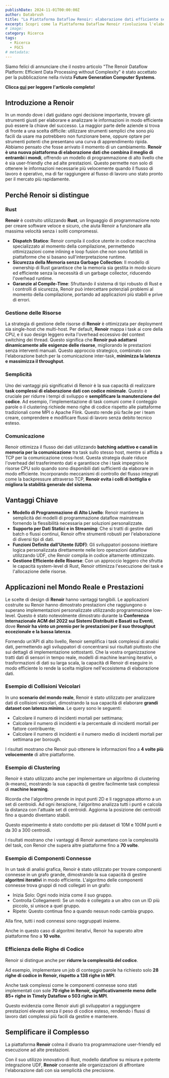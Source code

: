 ```yaml
---
publishDate: 2024-11-01T00:00:00Z
author: Databrush
title: "La Piattaforma Dataflow Renoir: elaborazione dati efficiente senza complessità (FGCS 2024)"
excerpt: Scopri come la Piattaforma Dataflow Renoir rivoluziona l'elaborazione dei dati combinando programmazione user-friendly con esecuzione ad alte prestazioni, sfruttando Rust per velocità e sicurezza, e ottimizzando la gestione delle risorse per deployment sia single-host che multi-host.
# image:
category: Ricerca
tags:
  - Ricerca
  - FGCS
# metadata:
---
```


Siamo felici di annunciare che il nostro articolo "The Renoir Dataflow Platform: Efficient Data Processing without Complexity" è stato accettato per la pubblicazione nella rivista **Future Generation Computer Systems**.

**Clicca [qui](https://doi.org/10.1016/j.future.2024.06.018) per leggere l'articolo completo!**

## Introduzione a Renoir

In un mondo dove i dati guidano ogni decisione importante, trovare gli strumenti giusti per elaborare e analizzare le informazioni in modo efficiente può essere la chiave del successo. La maggior parte delle aziende si trova di fronte a una scelta difficile: utilizzare strumenti semplici che sono più facili da usare ma potrebbero non funzionare bene, oppure optare per strumenti potenti che presentano una curva di apprendimento ripida. Abbiamo pensato che fosse arrivato il momento di un cambiamento. **Renoir è una nuova piattaforma di elaborazione dati che combina il meglio di entrambi i mondi**, offrendo un modello di programmazione di alto livello che è sia user-friendly che ad alte prestazioni. Questo permette non solo di ottenere le informazioni necessarie più velocemente quando il flusso di lavoro è operativo, ma di far raggiungere al flusso di lavoro uno stato pronto per il mercato più rapidamente.

## Perché Renoir si distingue

### Rust

**Renoir** è costruito utilizzando **Rust**, un linguaggio di programmazione noto per creare software veloce e sicuro, che aiuta Renoir a funzionare alla massima velocità senza i soliti compromessi.

- **Dispatch Statico**: Renoir compila il codice utente in codice macchina specializzato al momento della compilazione, permettendo ottimizzazioni come inlining e loop fusion che non sono fattibili in piattaforme che si basano sull'interpretazione runtime.
- **Sicurezza della Memoria senza Garbage Collection**: Il modello di ownership di Rust garantisce che la memoria sia gestita in modo sicuro ed efficiente senza la necessità di un garbage collector, riducendo l'overhead runtime.
- **Garanzie al Compile-Time**: Sfruttando il sistema di tipi robusto di Rust e i controlli di sicurezza, Renoir può intercettare potenziali problemi al momento della compilazione, portando ad applicazioni più stabili e prive di errori.

### Gestione delle Risorse

La strategia di gestione delle risorse di **Renoir** è ottimizzata per deployment sia single-host che multi-host. Per default, **Renoir** mappa i task ai core della CPU, e il suo design leggero evita l'overhead eccessivo del context switching dei thread. Questo significa che **Renoir può adattarsi dinamicamente alle esigenze delle risorse**, migliorando le prestazioni senza interventi manuali. Questo approccio strategico, combinato con l'elaborazione batch per la comunicazione inter-task, **minimizza la latenza e massimizza il throughput**.

### Semplicità

Uno dei vantaggi più significativi di Renoir è la sua capacità di realizzare **task complessi di elaborazione dati con codice minimale**. Questo è cruciale per ridurre i tempi di sviluppo e **semplificare la manutenzione del codice**. Ad esempio, l'implementazione di task comuni come il conteggio parole o il clustering richiede meno righe di codice rispetto alle piattaforme tradizionali come MPI o Apache Flink. Questo rende più facile per i team creare, comprendere e modificare flussi di lavoro senza debito tecnico esteso.

### Comunicazione

Renoir ottimizza il flusso dei dati utilizzando **batching adattivo e canali in memoria per la comunicazione** tra task sullo stesso host, mentre si affida a TCP per la comunicazione cross-host. Questa strategia duale riduce l'overhead del trasferimento dati e garantisce che i task impegnino le risorse CPU solo quando sono disponibili dati sufficienti da elaborare in modo efficiente. Incorporando meccanismi di controllo del flusso integrati come la backpressure attraverso TCP, **Renoir evita i colli di bottiglia e migliora la stabilità generale del sistema**.

## Vantaggi Chiave

- **Modello di Programmazione di Alto Livello**: Renoir mantiene la semplicità dei modelli di programmazione dataflow mainstream fornendo la flessibilità necessaria per soluzioni personalizzate.
- **Supporto per Dati Statici e in Streaming**: Che si tratti di gestire dati batch o flussi continui, Renoir offre strumenti robusti per l'elaborazione di diversi tipi di dati.
- **Funzioni Definite dall'Utente (UDF)**: Gli sviluppatori possono iniettare logica personalizzata direttamente nelle loro operazioni dataflow utilizzando UDF, che Renoir compila in codice altamente ottimizzato.
- **Gestione Efficiente delle Risorse**: Con un approccio leggero che sfrutta le capacità system-level di Rust, Renoir ottimizza l'esecuzione dei task e l'allocazione delle risorse.

## Applicazioni nel Mondo Reale e Prestazioni

Le scelte di design di **Renoir** hanno vantaggi tangibili. Le applicazioni costruite su Renoir hanno dimostrato prestazioni che raggiungono o superano implementazioni personalizzate utilizzando programmazione low-level. Questo è stato notevolmente dimostrato durante la **Conferenza Internazionale ACM del 2022 sui Sistemi Distribuiti e Basati su Eventi**, dove **Renoir ha vinto un premio per le prestazioni per il suo throughput eccezionale e la bassa latenza**.

Fornendo un'API di alto livello, Renoir semplifica i task complessi di analisi dati, permettendo agli sviluppatori di concentrarsi sui risultati piuttosto che sui dettagli di implementazione sottostanti. Che la vostra organizzazione tratti dati di sensori in tempo reale, modelli di machine learning iterativi, o trasformazioni di dati su larga scala, la capacità di Renoir di eseguire in modo efficiente lo rende la scelta migliore nell'ecosistema di elaborazione dati.

### Esempio di Collisioni Veicolari

In uno **scenario del mondo reale**, Renoir è stato utilizzato per analizzare dati di collisioni veicolari, dimostrando la sua capacità di elaborare **grandi dataset con latenza minima**.
Le query sono le seguenti:

- Calcolare il numero di incidenti mortali per settimana;
- Calcolare il numero di incidenti e la percentuale di incidenti mortali per fattore contribuente;
- Calcolare il numero di incidenti e il numero medio di incidenti mortali per settimana per borough.

I risultati mostrano che Renoir può ottenere le informazioni fino a **4 volte più velocemente** di altre piattaforme.

### Esempio di Clustering

Renoir è stato utilizzato anche per implementare un algoritmo di clustering (k-means), mostrando la sua capacità di gestire facilmente task complessi di **machine learning**.

Ricorda che l'algoritmo prende in input punti 2D e li raggruppa attorno a un set di centroidi. Ad ogni iterazione, l'algoritmo analizza tutti i punti e calcola la distanza con l'attuale set di centroidi. Aggiorna la posizione dei centroidi fino a quando diventano stabili.

Questo esperimento è stato condotto per più dataset di 10M e 100M punti e da 30 a 300 centroidi.

I risultati mostrano che i vantaggi di Renoir aumentano con la complessità del task, con Renoir che supera altre piattaforme fino a **70 volte**.

### Esempio di Componenti Connesse

In un task di analisi grafica, Renoir è stato utilizzato per trovare componenti connesse in un grafo grande, dimostrando la sua capacità di gestire **algoritmi iterativi** in modo efficiente.
L'algoritmo delle componenti connesse trova gruppi di nodi collegati in un grafo:

- Inizia Solo: Ogni nodo inizia come il suo gruppo.
- Controlla Collegamenti: Se un nodo è collegato a un altro con un ID più piccolo, si unisce a quel gruppo.
- Ripete: Questo continua fino a quando nessun nodo cambia gruppo.

Alla fine, tutti i nodi connessi sono raggruppati insieme.

Anche in questo caso di algoritmi iterativi, Renoir ha superato altre piattaforme fino a **10 volte**.

### Efficienza delle Righe di Codice

Renoir si distingue anche per **ridurre la complessità del codice**.

Ad esempio, implementare un job di conteggio parole ha richiesto solo **28 righe di codice in Renoir, rispetto a 138 righe in MPI**.

Anche task complessi come le componenti connesse sono stati implementati con sole **70 righe in Renoir, significativamente meno delle 85+ righe in Timely Dataflow o 503 righe in MPI**​.

Questo evidenzia come Renoir aiuti gli sviluppatori a raggiungere prestazioni elevate senza il peso di codice esteso, rendendo i flussi di lavoro dati complessi più facili da gestire e mantenere.

## Semplificare il Complesso

La piattaforma **Renoir** colma il divario tra programmazione user-friendly ed esecuzione ad alte prestazioni.

Con il suo utilizzo innovativo di Rust, modello dataflow su misura e potente integrazione UDF, **Renoir** consente alle organizzazioni di affrontare l'elaborazione dati con sia semplicità che precisione.